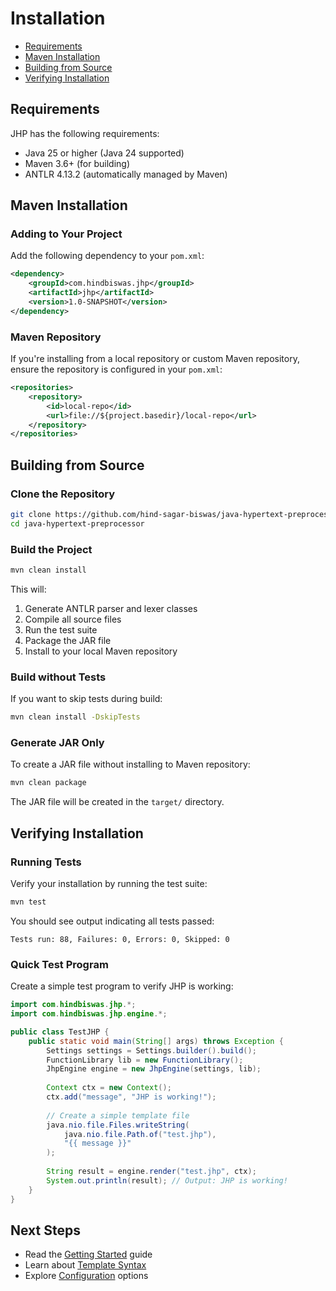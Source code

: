 # Installation

- [Requirements](#requirements)
- [Maven Installation](#maven-installation)
- [Building from Source](#building-from-source)
- [Verifying Installation](#verifying-installation)

<a name="requirements"></a>
## Requirements

JHP has the following requirements:

- Java 25 or higher (Java 24 supported)
- Maven 3.6+ (for building)
- ANTLR 4.13.2 (automatically managed by Maven)

<a name="maven-installation"></a>
## Maven Installation

### Adding to Your Project

Add the following dependency to your `pom.xml`:

```xml
<dependency>
    <groupId>com.hindbiswas.jhp</groupId>
    <artifactId>jhp</artifactId>
    <version>1.0-SNAPSHOT</version>
</dependency>
```

### Maven Repository

If you're installing from a local repository or custom Maven repository, ensure the repository is configured in your `pom.xml`:

```xml
<repositories>
    <repository>
        <id>local-repo</id>
        <url>file://${project.basedir}/local-repo</url>
    </repository>
</repositories>
```

<a name="building-from-source"></a>
## Building from Source

### Clone the Repository

```bash
git clone https://github.com/hind-sagar-biswas/java-hypertext-preprocessor.git
cd java-hypertext-preprocessor
```

### Build the Project

```bash
mvn clean install
```

This will:
1. Generate ANTLR parser and lexer classes
2. Compile all source files
3. Run the test suite
4. Package the JAR file
5. Install to your local Maven repository

### Build without Tests

If you want to skip tests during build:

```bash
mvn clean install -DskipTests
```

### Generate JAR Only

To create a JAR file without installing to Maven repository:

```bash
mvn clean package
```

The JAR file will be created in the `target/` directory.

<a name="verifying-installation"></a>
## Verifying Installation

### Running Tests

Verify your installation by running the test suite:

```bash
mvn test
```

You should see output indicating all tests passed:

```
Tests run: 88, Failures: 0, Errors: 0, Skipped: 0
```

### Quick Test Program

Create a simple test program to verify JHP is working:

```java
import com.hindbiswas.jhp.*;
import com.hindbiswas.jhp.engine.*;

public class TestJHP {
    public static void main(String[] args) throws Exception {
        Settings settings = Settings.builder().build();
        FunctionLibrary lib = new FunctionLibrary();
        JhpEngine engine = new JhpEngine(settings, lib);
        
        Context ctx = new Context();
        ctx.add("message", "JHP is working!");
        
        // Create a simple template file
        java.nio.file.Files.writeString(
            java.nio.file.Path.of("test.jhp"),
            "{{ message }}"
        );
        
        String result = engine.render("test.jhp", ctx);
        System.out.println(result); // Output: JHP is working!
    }
}
```

## Next Steps

- Read the [Getting Started](getting-started.md) guide
- Learn about [Template Syntax](template-syntax.md)
- Explore [Configuration](configuration.md) options
